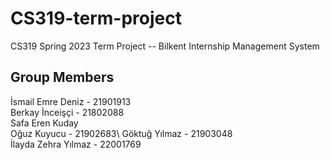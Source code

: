 # CS319-term-project
CS319 Spring 2023 Term Project -- Bilkent Internship Management System

## Group Members

İsmail Emre Deniz - 21901913\
Berkay İnceişçi - 21802088\
Safa Eren Kuday \
Oğuz Kuyucu - 21902683\ 
Göktuğ Yılmaz - 21903048 \
İlayda Zehra Yılmaz - 22001769
